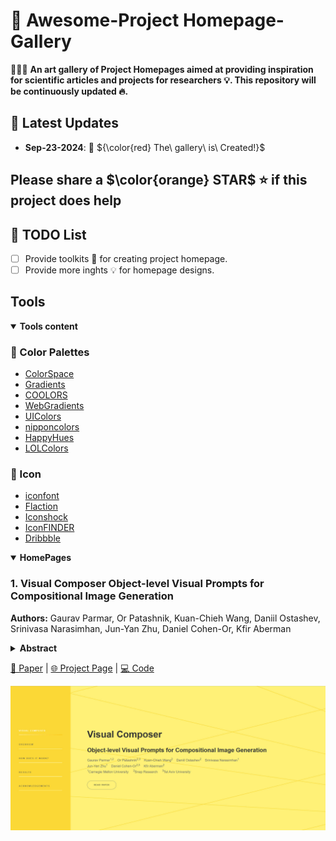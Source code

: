 # :camera_flash: Awesome-Project Homepage-Gallery

🚀🚀🚀 **An art gallery of Project Homepages aimed at providing inspiration for scientific articles and projects for researchers 💡. This repository will be continuously updated 🔥.**


## 📢 Latest Updates
- **Sep-23-2024**: 🎉 ${\color{red} The\ gallery\ is\ Created!}$

## Please share a $\color{orange} STAR$ ⭐ if this project does help

## 🧾 TODO List

- [ ] Provide toolkits :wrench: for creating project homepage. 
- [ ] Provide more inghts :bulb: for homepage designs.  

<!-- Tool part -->

## Tools
<details open>
<summary><b>Tools content</b></summary>

### 🎨 Color Palettes
* [ColorSpace](https://mycolor.space/)
* [Gradients](https://gradients.app/zh/gradient)
* [COOLORS](https://coolors.co/)
* [WebGradients](https://webgradients.com/)
* [UIColors](https://uicolors.app/create)
* [nipponcolors](https://nipponcolors.com/)
* [HappyHues](https://www.happyhues.co/)
* [LOLColors](https://www.webdesignrankings.com/resources/lolcolors/)

### 🎈 Icon
* [iconfont](https://www.iconfont.cn/)
* [Flaction](https://www.flaticon.com/icons)
* [Iconshock](https://www.iconshock.com/svg-color/)
* [IconFINDER](https://www.iconfinder.com/)
* [Dribbble](https://dribbble.com/tags/free_icons)

</details>

<details open>
<summary><b>HomePages</b></summary>

### 1. Visual Composer Object-level Visual Prompts for Compositional Image Generation
**Authors:** Gaurav Parmar, Or Patashnik, Kuan-Chieh Wang, Daniil Ostashev, Srinivasa Narasimhan, Jun-Yan Zhu, Daniel Cohen-Or, Kfir Aberman
<details span>
<summary><b>Abstract</b></summary>
We introduce a method for composing object-level visual prompts within a text-to-image diffusion model. Our approach addresses the task of generating semantically coherent compositions across diverse scenes and styles, similar to the versatility and expressiveness offered by text prompts. A key challenge in this task is to preserve the identity of the objects depicted in the input visual prompts, while also generating diverse compositions across different images. To address this challenge, we introduce a new KV-mixed cross-attention mechanism, in which keys and values are learned from distinct visual representations. The keys are derived from an encoder with a small bottleneck for layout control, whereas the values come from a larger bottleneck encoder that captures fine-grained appearance details. By mixing keys and values from these complementary sources, our model preserves identity of the visual prompts while supporting flexible variations in object arrangement, pose, and composition. During inference, we further propose object-level compositional guidance to improve the method's identity preservation and layout correctness. Results show that our technique produces diverse scene compositions that preserve the unique characteristics of each visual prompt, expanding the creative potential of text-to-image generation.
</details>

[📄 Paper](https://arxiv.org/abs/2501.01424) | [🌐 Project Page](https://snap-research.github.io/visual-composer/) | [💻 Code](https://snap-research.github.io/visual-composer/)

![Visual Composer](https://github.com/Ting-Devin-Han/awesome-project-homepage-gallery/raw/main/images/Visual%20Composer.jpg)
